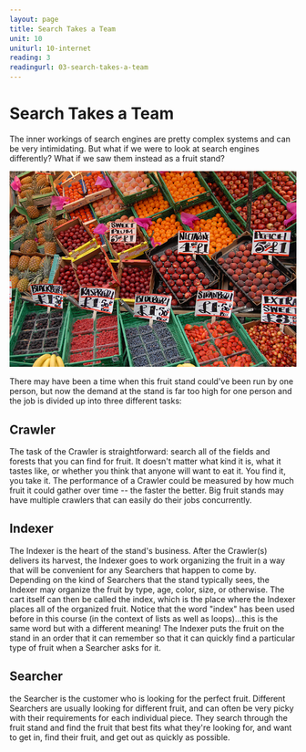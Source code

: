 ```yaml
---
layout: page
title: Search Takes a Team
unit: 10
uniturl: 10-internet
reading: 3
readingurl: 03-search-takes-a-team
---
```



Search Takes a Team
===================
The inner workings of search engines are pretty complex systems and can be very intimidating. But what if we were to look at search engines differently? What if we saw them instead as a fruit stand?

![Fruit](fruit-stand.jpg)

There may have been a time when this fruit stand could've been run by one person, but now the demand at the stand is far too high for one person and the job is divided up into three different tasks:

Crawler
-------
The task of the Crawler is straightforward: search all of the fields and forests that you can find for fruit. It doesn't matter what kind it is, what it tastes like, or whether you think that anyone will want to eat it. You find it, you take it. The performance of a Crawler could be measured by how much fruit it could gather over time -- the faster the better. Big fruit stands may have multiple crawlers that can easily do their jobs concurrently.

Indexer
-------
The Indexer is the heart of the stand's business. After the Crawler(s) delivers its harvest, the Indexer goes to work organizing the fruit in a way that will be convenient for any Searchers that happen to come by. Depending on the kind of Searchers that the stand typically sees, the Indexer may organize the fruit by type, age, color, size, or otherwise. The cart itself can then be called the index, which is the place where the Indexer places all of the organized fruit. Notice that the word "index" has been used before in this course (in the context of lists as well as loops)...this is the same word but with a different meaning! The Indexer puts the fruit on the stand in an order that it can remember so that it can quickly find a particular type of fruit when a Searcher asks for it.

Searcher
--------
the Searcher is the customer who is looking for the perfect fruit. Different Searchers are usually looking for different fruit, and can often be very picky with their requirements for each individual piece. They search through the fruit stand and find the fruit that best fits what they're looking for, and want to get in, find their fruit, and get out as quickly as possible.
